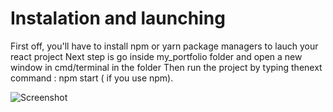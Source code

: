 # Instalation and launching

First off, you'll have to install npm or yarn package managers  to lauch your react project
Next step is go inside my_portfolio folder and open a new window in cmd/terminal in the folder
Then run the project by typing thenext command : npm start ( if you use npm).

![Screenshot](w.jpg)
